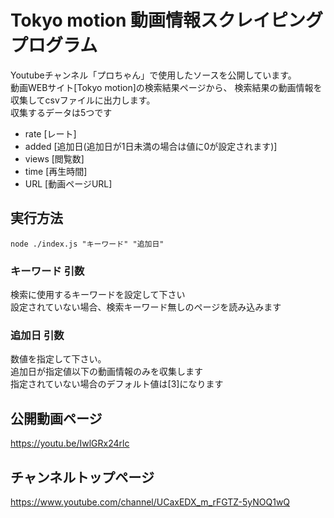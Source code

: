 # Tokyo motion 動画情報スクレイピング プログラム

Youtubeチャンネル「プロちゃん」で使用したソースを公開しています。<br>
動画WEBサイト[Tokyo motion]の検索結果ページから、
検索結果の動画情報を収集してcsvファイルに出力します。<br>
収集するデータは5つです<br>

- rate [レート]
- added [追加日(追加日が1日未満の場合は値に0が設定されます)]
- views [閲覧数]
- time [再生時間]
- URL [動画ページURL]

## 実行方法
`node ./index.js "キーワード" "追加日"　`

### キーワード 引数
検索に使用するキーワードを設定して下さい<br>
設定されていない場合、検索キーワード無しのページを読み込みます

### 追加日 引数
数値を指定して下さい。<br>
追加日が指定値以下の動画情報のみを収集します<br>
指定されていない場合のデフォルト値は[3]になります


## 公開動画ページ  
<https://youtu.be/IwlGRx24rlc>  
  
## チャンネルトップページ  
<https://www.youtube.com/channel/UCaxEDX_m_rFGTZ-5yNOQ1wQ>
